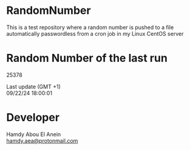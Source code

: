 # RandomNumber    
This is a test repository where a random number is pushed to a file automatically passwordless from a cron job in my Linux CentOS server    
# Random Number of the last run   
25378
      
Last update (GMT +1)    
09/22/24 18:00:01
# Developer    
Hamdy Abou El Anein   
hamdy.aea@protonmail.com
